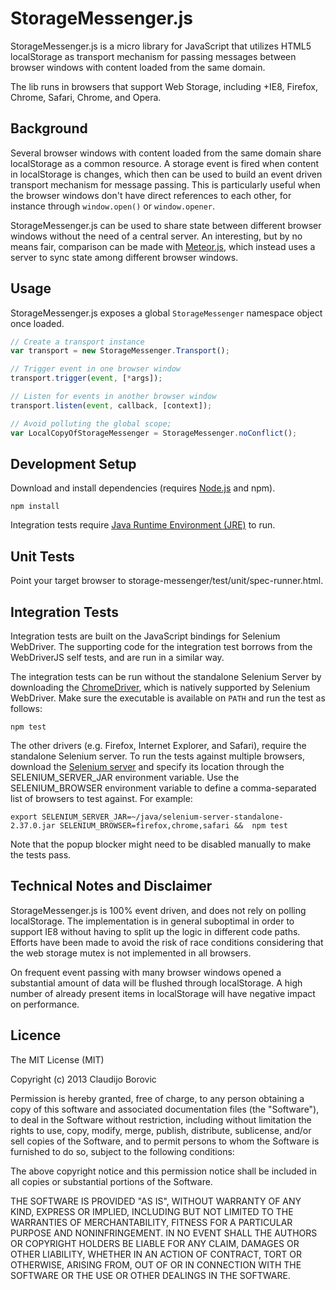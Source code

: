 StorageMessenger.js
===================
StorageMessenger.js is a micro library for JavaScript that utilizes HTML5 localStorage as transport mechanism for passing messages between browser windows with content loaded from the same domain.

The lib runs in browsers that support Web Storage, including +IE8, Firefox, Chrome, Safari, Chrome, and Opera.

Background
----------
Several browser windows with content loaded from the same domain share localStorage as a common resource. A storage event is fired when content in localStorage is changes, which then can be used to build an event driven transport mechanism for message passing. This is particularly useful when the browser windows don't have direct references to each other, for instance through `window.open()` or `window.opener`.

StorageMessenger.js can be used to share state between different browser windows without the need of a central server. An interesting, but by no means fair, comparison can be made with [Meteor.js](http://www.meteor.com), which instead uses a server to sync state among different browser windows.

Usage
-----
StorageMessenger.js exposes a global `StorageMessenger` namespace object once loaded.

```js
// Create a transport instance
var transport = new StorageMessenger.Transport();

// Trigger event in one browser window
transport.trigger(event, [*args]);

// Listen for events in another browser window
transport.listen(event, callback, [context]);

// Avoid polluting the global scope;
var LocalCopyOfStorageMessenger = StorageMessenger.noConflict();
```

Development Setup
-----------------
Download and install dependencies (requires [Node.js](http://nodejs.org/) and npm).

`npm install`

Integration tests require [Java Runtime Environment (JRE)](http://java.com/download) to run.

Unit Tests
----------
Point your target browser to storage-messenger/test/unit/spec-runner.html.

Integration Tests
-----------------
Integration tests are built on the JavaScript bindings for Selenium WebDriver. The supporting code for the integration test borrows from the WebDriverJS self tests, and are run in a similar way.

The integration tests can be run without the standalone Selenium Server by downloading the [ChromeDriver](https://code.google.com/p/chromedriver/), which is natively supported by Selenium WebDriver. Make sure the executable is available on `PATH` and run the test as follows:

`npm test`

The other drivers (e.g. Firefox, Internet Explorer, and Safari), require the standalone Selenium server. To run the tests against multiple browsers, download the [Selenium server](https://code.google.com/p/selenium/downloads/list) and specify its location through the SELENIUM_SERVER_JAR environment variable. Use the SELENIUM_BROWSER environment variable to define a comma-separated list of browsers to test against. For example:

`export SELENIUM_SERVER_JAR=~/java/selenium-server-standalone-2.37.0.jar SELENIUM_BROWSER=firefox,chrome,safari &&  npm test`

Note that the popup blocker might need to be disabled manually to make the tests pass.

Technical Notes and Disclaimer
------------------------------
StorageMessenger.js is 100% event driven, and does not rely on polling localStorage. The implementation is in general suboptimal in order to support IE8 without having to split up the logic in different code paths. Efforts have been made to avoid the risk of race conditions considering that the web storage mutex is not implemented in all browsers.

On frequent event passing with many browser windows opened a substantial amount of data will be flushed through localStorage. A high number of already present items in localStorage will have negative impact on performance.

Licence
-------
The MIT License (MIT)

Copyright (c) 2013 Claudijo Borovic

Permission is hereby granted, free of charge, to any person obtaining a copy
of this software and associated documentation files (the "Software"), to deal
in the Software without restriction, including without limitation the rights
to use, copy, modify, merge, publish, distribute, sublicense, and/or sell
copies of the Software, and to permit persons to whom the Software is
furnished to do so, subject to the following conditions:

The above copyright notice and this permission notice shall be included in
all copies or substantial portions of the Software.

THE SOFTWARE IS PROVIDED "AS IS", WITHOUT WARRANTY OF ANY KIND, EXPRESS OR
IMPLIED, INCLUDING BUT NOT LIMITED TO THE WARRANTIES OF MERCHANTABILITY,
FITNESS FOR A PARTICULAR PURPOSE AND NONINFRINGEMENT. IN NO EVENT SHALL THE
AUTHORS OR COPYRIGHT HOLDERS BE LIABLE FOR ANY CLAIM, DAMAGES OR OTHER
LIABILITY, WHETHER IN AN ACTION OF CONTRACT, TORT OR OTHERWISE, ARISING FROM,
OUT OF OR IN CONNECTION WITH THE SOFTWARE OR THE USE OR OTHER DEALINGS IN
THE SOFTWARE.



